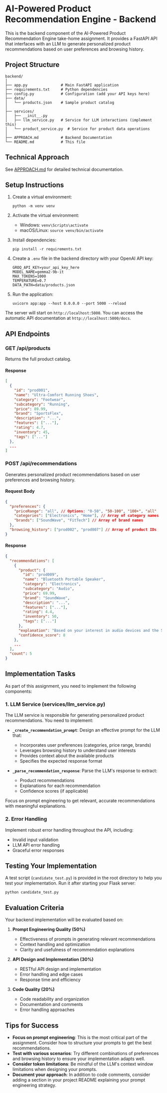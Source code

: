 # AI-Powered Product Recommendation Engine - Backend

This is the backend component of the AI-Powered Product Recommendation Engine take-home assignment. It provides a FastAPI API that interfaces with an LLM to generate personalized product recommendations based on user preferences and browsing history.

## Project Structure

```
backend/
│
├── app.py               # Main FastAPI application
├── requirements.txt     # Python dependencies
├── config.py            # Configuration (add your API keys here)
├── data/
│   └── products.json    # Sample product catalog
│
├── services/
│   ├── __init__.py
│   ├── llm_service.py   # Service for LLM interactions (implement this)
│   └── product_service.py  # Service for product data operations
│
├── APPROACH.md          # Backend Documentation
└── README.md            # This file
```
## Technical Approach
See [APPROACH.md](APPROACH.md) for detailed technical documentation.

## Setup Instructions

1. Create a virtual environment:
   ```
   python -m venv venv
   ```

2. Activate the virtual environment:
   - Windows: `venv\Scripts\activate`
   - macOS/Linux: `source venv/bin/activate`

3. Install dependencies:
   ```
   pip install -r requirements.txt
   ```

4. Create a `.env` file in the backend directory with your OpenAI API key:
   ```
   GROQ_API_KEY=your_api_key_here
   MODEL_NAME=gemma2-9b-it
   MAX_TOKENS=1000
   TEMPERATURE=0.7
   DATA_PATH=data/products.json
   ```

5. Run the application:
   ```
   uvicorn app:app --host 0.0.0.0 --port 5000 --reload
   ```

The server will start on `http://localhost:5000`. You can access the automatic API documentation at `http://localhost:5000/docs`.

## API Endpoints

### GET /api/products
Returns the full product catalog.

#### Response
```json
[
  {
    "id": "prod001",
    "name": "Ultra-Comfort Running Shoes",
    "category": "Footwear",
    "subcategory": "Running",
    "price": 89.99,
    "brand": "SportsFlex",
    "description": "...",
    "features": ["..."],
    "rating": 4.7,
    "inventory": 45,
    "tags": ["..."]
  },
  ...
]
```

### POST /api/recommendations
Generates personalized product recommendations based on user preferences and browsing history.

#### Request Body
```json
{
  "preferences": {
    "priceRange": "all", // Options: "0-50", "50-100", "100+", "all"
    "categories": ["Electronics", "Home"], // Array of category names
    "brands": ["SoundWave", "FitTech"] // Array of brand names
  },
  "browsing_history": ["prod002", "prod007"] // Array of product IDs
}
```

#### Response
```json
{
  "recommendations": [
    {
      "product": {
        "id": "prod009",
        "name": "Bluetooth Portable Speaker",
        "category": "Electronics",
        "subcategory": "Audio",
        "price": 69.99,
        "brand": "SoundWave",
        "description": "...",
        "features": ["..."],
        "rating": 4.4,
        "inventory": 50,
        "tags": ["..."]
      },
      "explanation": "Based on your interest in audio devices and the SoundWave brand...",
      "confidence_score": 8
    },
    ...
  ],
  "count": 5
}
```

## Implementation Tasks

As part of this assignment, you need to implement the following components:

### 1. LLM Service (services/llm_service.py)

The LLM service is responsible for generating personalized product recommendations. You need to implement:

- **`_create_recommendation_prompt`**: Design an effective prompt for the LLM that:
  - Incorporates user preferences (categories, price range, brands)
  - Leverages browsing history to understand user interests
  - Provides context about the available products
  - Specifies the expected response format

- **`_parse_recommendation_response`**: Parse the LLM's response to extract:
  - Product recommendations
  - Explanations for each recommendation
  - Confidence scores (if applicable)

Focus on prompt engineering to get relevant, accurate recommendations with meaningful explanations.

### 2. Error Handling

Implement robust error handling throughout the API, including:
- Invalid input validation
- LLM API error handling
- Graceful error responses

## Testing Your Implementation

A test script (`candidate_test.py`) is provided in the root directory to help you test your implementation. Run it after starting your Flask server:

```
python candidate_test.py
```

## Evaluation Criteria

Your backend implementation will be evaluated based on:

1. **Prompt Engineering Quality (50%)**
   - Effectiveness of prompts in generating relevant recommendations
   - Context handling and optimization
   - Clarity and usefulness of recommendation explanations

2. **API Design and Implementation (30%)**
   - RESTful API design and implementation
   - Error handling and edge cases
   - Response time and efficiency

3. **Code Quality (20%)**
   - Code readability and organization
   - Documentation and comments
   - Error handling approaches

## Tips for Success

- **Focus on prompt engineering**: This is the most critical part of the assignment. Consider how to structure your prompts to get the best recommendations.
- **Test with various scenarios**: Try different combinations of preferences and browsing history to ensure your implementation adapts well.
- **Consider token limitations**: Be mindful of the LLM's context window limitations when designing your prompts.
- **Document your approach**: In addition to code comments, consider adding a section in your project README explaining your prompt engineering strategy.